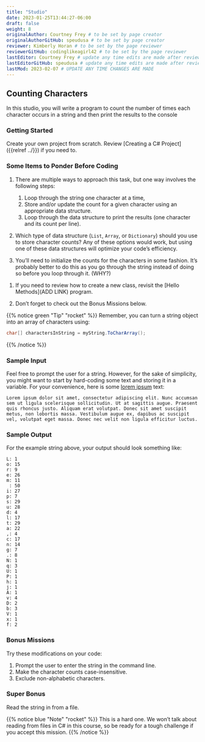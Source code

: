```yaml
---
title: "Studio"
date: 2023-01-25T13:44:27-06:00
draft: false
weight: 8
originalAuthor: Courtney Frey # to be set by page creator
originalAuthorGitHub: speudusa # to be set by page creator
reviewer: Kimberly Horan # to be set by the page reviewer
reviewerGitHub: codinglikeagirl42 # to be set by the page reviewer
lastEditor: Courtney Frey # update any time edits are made after review
lastEditorGitHub: speudusa # update any time edits are made after review
lastMod: 2023-02-07 # UPDATE ANY TIME CHANGES ARE MADE
---
```


## Counting Characters

In this studio, you will write a program to count the number of times each character occurs in a string and then print the results to the console

### Getting Started

<!-- TODO: Link to chapter 1 -->
Create your own project from scratch. Review [Creating a C# Project]({{relref ../}}) if you need to.

### Some Items to Ponder Before Coding
1. There are multiple ways to approach this task, but one way involves the following steps:
   1. Loop through the string one character at a time,
   1. Store and/or update the count for a given character using an appropriate data structure.
   1. Loop through the data structure to print the results (one character and its count per line).

1. Which type of data structure (`List`, `Array`, or `Dictionary`) should you use to store character counts? Any of these options would work, but using one of these data structures will optimize your code’s efficiency.

1. You’ll need to initialize the counts for the characters in some fashion. It’s probably better to do this as you go through the string instead of doing so before you loop through it. (WHY?)

<!-- TODO: Link to chapter 2 -->
1. If you need to review how to create a new class, revisit the [Hello Methods](ADD LINK) program.

1. Don’t forget to check out the Bonus Missions below.

{{% notice green "Tip" "rocket" %}} 
Remember, you can turn a string object into an array of characters using:
   ```csharp
   char[] charactersInString = myString.ToCharArray();
   ```
{{% /notice %}}

### Sample Input
Feel free to prompt the user for a string. However, for the sake of simplicity, you might want to start by hard-coding some text and storing it in a variable. For your convenience, here is some [lorem ipsum](https://loremipsum.io/) text:

```
Lorem ipsum dolor sit amet, consectetur adipiscing elit. Nunc accumsan sem ut ligula scelerisque sollicitudin. Ut at sagittis augue. Praesent quis rhoncus justo. Aliquam erat volutpat. Donec sit amet suscipit metus, non lobortis massa. Vestibulum augue ex, dapibus ac suscipit vel, volutpat eget massa. Donec nec velit non ligula efficitur luctus.
```
### Sample Output
For the example string above, your output should look something like:
   ```
   L: 1
   o: 15
   r: 9
   e: 26
   m: 11
    : 50  
   i: 27
   p: 7
   s: 29
   u: 28
   d: 4
   l: 17
   t: 29
   a: 22
   ,: 4
   c: 17
   n: 14
   g: 7
   .: 8
   N: 1
   q: 3
   U: 1
   P: 1
   h: 1
   j: 1
   A: 1
   v: 4
   D: 2
   b: 3
   V: 1
   x: 1
   f: 2
   ```

### Bonus Missions
Try these modifications on your code:

   1. Prompt the user to enter the string in the command line.
   1. Make the character counts case-insensitive.
   1. Exclude non-alphabetic characters.

### Super Bonus
Read the string in from a file.

{{% notice blue "Note" "rocket" %}} 
This is a hard one. We won’t talk about reading from files in C# in this course, so be ready for a tough challenge if you accept this mission.
{{% /notice %}}